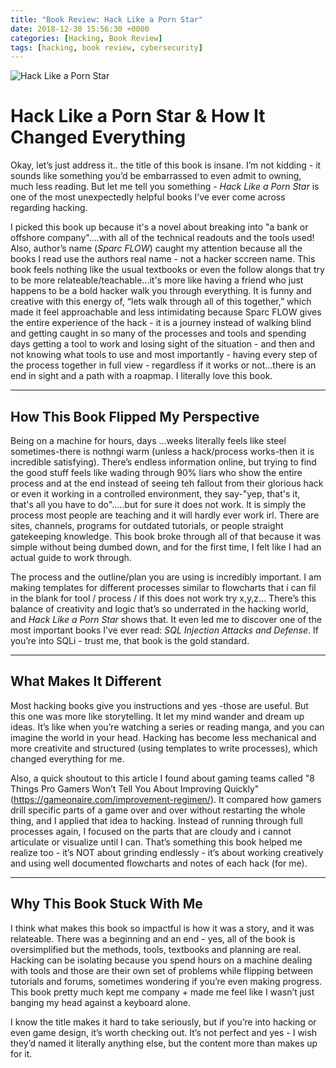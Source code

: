 ```yaml
---
title: "Book Review: Hack Like a Porn Star"
date: 2018-12-30 15:56:30 +0000
categories: [Hacking, Book Review]
tags: [hacking, book review, cybersecurity]
---
```


![Hack Like a Porn Star](https://pippavonberg.github.io/assets/images/pstar.jpg)

# Hack Like a Porn Star & How It Changed Everything

Okay, let’s just address it.. the title of this book is insane. I’m not kidding - it sounds like something you’d be embarrassed to even admit to owning, much less reading. But let me tell you something - *Hack Like a Porn Star* is one of the most unexpectedly helpful books I’ve ever come across regarding hacking. 

I picked this book up because it's a novel about breaking into "a bank or offshore company"....with all of the technical readouts and the tools used! Also, author’s name (*Sparc FLOW*) caught my attention because all the books I read use the authors real name - not a hacker sccreen name. This book feels nothing like the usual textbooks or even the follow alongs that try to be more relateable/teachable...it's more like having a friend who just happens to be a bold hacker walk you through everything. It is funny and creative with this energy of, “lets walk through all of this together,” which made it feel approachable and less intimidating because Sparc FLOW gives the entire experience of the hack - it is a journey instead of walking blind and getting caught in so many of the processes and tools and spending days getting a tool to work and losing sight of the situation - and then and not knowing what tools to use and most importantly - having every step of the process together in full view - regardless if it works or not...there is an end in sight and a path with a roapmap. I literally love this book. 

---

## How This Book Flipped My Perspective

Being on a machine for hours, days ...weeks literally feels like steel sometimes-there is nothngi warm (unless a hack/process works-then it is incredible satisfying). There’s endless information online, but trying to find the good stuff feels like wading through 90% liars who show the entire process and at the end instead of seeing teh fallout from their glorious hack or even it working in a controlled environment, they say-"yep, that's it, that's all you have to do".....but for sure it does not work. It is simply the process most people are teaching and it will hardly ever work irl. There are sites, channels, programs for outdated tutorials, or people straight gatekeeping knowledge. This book broke through all of that because it was simple without being dumbed down, and for the first time, I felt like I had an actual guide to work through.

The process and the outline/plan you are using is incredibly important. I am making templates for different processes similar to flowcharts that i can fil in the blank for tool / process / if this does not work try x,y,z... There’s this balance of creativity and logic that’s so underrated in the hacking world, and *Hack Like a Porn Star* shows that. It even led me to discover one of the most important books I’ve ever read: *SQL Injection Attacks and Defense*. If you’re into SQLi - trust me, that book is the gold standard.

---

## What Makes It Different

Most hacking books give you instructions and yes -those are useful. But this one was more like storytelling. It let my mind wander and dream up ideas. It’s like when you’re watching a series or reading manga, and you can imagine the world in your head. Hacking has become less mechanical and more creativite and structured (using templates to write processes), which changed everything for me.

Also, a quick shoutout to this article I found about gaming teams called "8 Things Pro Gamers Won’t Tell You About Improving Quickly" (https://gameonaire.com/improvement-regimen/). It compared how gamers drill specific parts of a game over and over without restarting the whole thing, and I applied that idea to hacking. Instead of running through full processes again, I focused on the parts that are cloudy and i cannot articulate or visualize until I can. That’s something this book helped me realize too - it’s NOT about grinding endlessly -  it’s about working creatively and using well documented flowcharts and notes of each hack (for me).

---

## Why This Book Stuck With Me

I think what makes this book so impactful is how it was a story, and it was relateable. There was a beginning and an end - yes, all of the book is oversimplified but the methods, tools, textbooks and planning are real. Hacking can be isolating because you spend hours on a machine dealing with tools and those are their own set of problems while flipping between tutorials and forums, sometimes wondering if you’re even making progress. This book pretty much kept me company + made me feel like I wasn’t just banging my head against a keyboard alone.

I know the title makes it hard to take seriously, but if you’re into hacking or even game design, it’s worth checking out. It’s not perfect and yes - I wish they’d named it literally anything else, but the content more than makes up for it.

